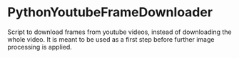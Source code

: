 # PythonYoutubeFrameDownloader
 Script to download frames from youtube videos, instead of downloading the whole video. It is meant to be used as a first step before further image processing is applied.
